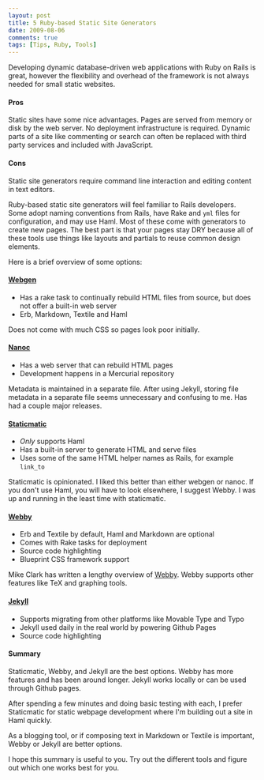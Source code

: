 ```yaml
---
layout: post
title: 5 Ruby-based Static Site Generators
date: 2009-08-06
comments: true
tags: [Tips, Ruby, Tools]
---
```


Developing dynamic database-driven web applications with Ruby on Rails is great, however the flexibility and overhead of the framework is not always needed for small static websites.

#### Pros

Static sites have some nice advantages. Pages are served from memory or disk by the web server. No deployment infrastructure is required. Dynamic parts of a site like commenting or search can often be replaced with third party services and included with JavaScript. 

#### Cons

Static site generators require command line interaction and editing content in text editors.

Ruby-based static site generators will feel familiar to Rails developers. Some adopt naming conventions from Rails, have Rake and `yml` files for configuration, and may use Haml. Most of these come with generators to create new pages. The best part is that your pages stay DRY because all of these tools use things like layouts and partials to reuse common design elements.

Here is a brief overview of some options:

#### [Webgen](http://webgen.rubyforge.org/)

 - Has a rake task to continually rebuild HTML files from source, but does not offer a built-in web server
 - Erb, Markdown, Textile and Haml

Does not come with much CSS so pages look poor initially.

#### [Nanoc](http://nanoc.stoneship.org/)

 - Has a web server that can rebuild HTML pages
 - Development happens in a Mercurial repository

Metadata is maintained in a separate file. After using Jekyll, storing file metadata in a separate file seems unnecessary and confusing to me. Has had a couple major releases.

#### [Staticmatic](http://staticmatic.rubyforge.org/)

 - *Only* supports Haml
 - Has a built-in server to generate HTML and serve files
 - Uses some of the same HTML helper names as Rails, for example `link_to`
  
Staticmatic is opinionated. I liked this better than either webgen or nanoc. If you don't use Haml, you will have to look elsewhere, I suggest Webby. I was up and running in the least time with staticmatic.

#### [Webby](http://webby.rubyforge.org/)

 - Erb and Textile by default, Haml and Markdown are optional
 - Comes with Rake tasks for deployment
 - Source code highlighting
 - Blueprint CSS framework support

Mike Clark has written a lengthy overview of [Webby](http://clarkware.com/cgi/blosxom/2008/08/06#Webby). Webby supports other features like TeX and graphing tools.

#### [Jekyll](http://github.com/mojombo/jekyll)

 - Supports migrating from other platforms like Movable Type and Typo
 - Jekyll used daily in the real world by powering Github Pages
 - Source code highlighting


#### Summary

Staticmatic, Webby, and Jekyll are the best options. Webby has more features and has been around longer. Jekyll works locally or can be used through Github pages.

After spending a few minutes and doing basic testing with each, I prefer Staticmatic for static webpage development where I'm building out a site in Haml quickly.

As a blogging tool, or if composing text in Markdown or Textile is important, Webby or Jekyll are better options.

I hope this summary is useful to you. Try out the different tools and figure out which one works best for you.
